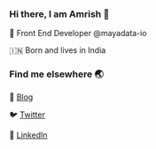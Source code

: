 ### Hi there, I am Amrish 👋

:crossed_fingers:  Front End Developer @mayadata-io

:india:  Born and lives in India

### Find me elsewhere :earth_asia:

:rocket: [Blog](https://isamrish.com/)

:bird: [Twitter](https://twitter.com/isamrish)

:briefcase: [LinkedIn](https://www.linkedin.com/in/isamrish/)


<!--
**IsAmrish/isamrish** is a ✨ _special_ ✨ repository because its `README.md` (this file) appears on your GitHub profile.

Here are some ideas to get you started:

- 🔭 I’m currently working on ...
- 🌱 I’m currently learning ...
- 👯 I’m looking to collaborate on ...
- 🤔 I’m looking for help with ...
- 💬 Ask me about ...
- 📫 How to reach me: ...
- 😄 Pronouns: ...
- ⚡ Fun fact: ...
-->
